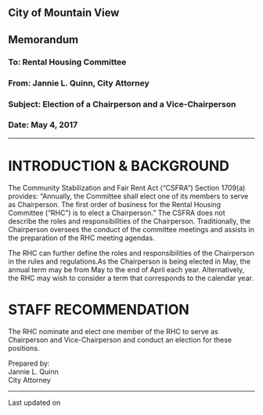 ## City of Mountain View
## Memorandum
### To: Rental Housing Committee
### From: Jannie L. Quinn, City Attorney  
### Subject: Election of a Chairperson and a Vice-Chairperson
### Date: May 4, 2017  

***

# INTRODUCTION & BACKGROUND  
The Community Stabilization and Fair Rent Act (“CSFRA”) Section 1709(a) provides: “Annually, the Committee shall elect one of its members to serve as Chairperson. The first order of business for the Rental Housing Committee (“RHC”) is to elect a Chairperson.” The CSFRA does not describe the roles and responsibilities of the Chairperson. Traditionally, the Chairperson oversees the conduct of the committee meetings and assists in the preparation of the RHC meeting agendas.  

The RHC can further define the roles and responsibilities of the Chairperson in the rules and regulations.As the Chairperson is being elected in May, the annual term may be from May to the end of April each year. Alternatively, the RHC may wish to consider a term that corresponds to the calendar year.  

# STAFF RECOMMENDATION  
The RHC nominate and elect one member of the RHC to serve as Chairperson and Vice-Chairperson and conduct an election for these positions.  

Prepared by:  
Jannie L. Quinn  
City Attorney

***
Last updated on 
